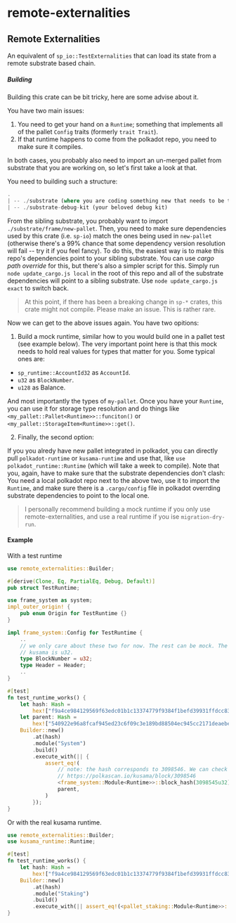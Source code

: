 # remote-externalities

## Remote Externalities

An equivalent of `sp_io::TestExternalities` that can load its state from a remote substrate
based chain.

##### Building

Building this crate can be bit tricky, here are some advise about it.

You have two main issues:

1. You need to get your hand on a `Runtime`; something that implements all of the pallet
   `Config` traits (formerly `trait Trait`).
2. If that runtime happens to come from the polkadot repo, you need to make sure it compiles.

In both cases, you probably also need to import an un-merged pallet from substrate that you are
working on, so let's first take a look at that.

You need to building such a structure:

```rust
.
| -- ./substrate (where you are coding something new that needs to be tested)
| -- ./substrate-debug-kit (your beloved debug kit)
```

From the sibling substrate, you probably want to import `./substrate/frame/new-pallet`. Then,
you need to make sure dependencies used by this crate (i.e. `sp-io`) match the ones being used
in `new-pallet` (otherwise there's a 99% chance that some dependency version resolution will
fail -- try it if you feel fancy). To do this, the easiest way is to make this repo's
dependencies point to your sibling substrate. You can use _cargo path override_ for this, but
there's also a simpler script for this. Simply run `node update_cargo.js local` in the root of
this repo and all of the substrate dependencies will point to a sibling substrate. Use `node
update_cargo.js exact` to switch back.

> At this point, if there has been a breaking change in `sp-*` crates, this crate might not
compile. Please make an issue. This is rather rare.

Now we can get to the above issues again. You have two opitions:

1. Build a mock runtime, similar how to you would build one in a pallet test (see example
   below). The very important point here is that this mock needs to hold real values for types
   that matter for you. Some typical ones are:

- `sp_runtime::AccountId32` as `AccountId`.
- `u32` as `BlockNumber`.
- `u128` as Balance.

And most importantly the types of `my-pallet`. Once you have your `Runtime`, you can use it for
storage type resolution and do things like `<my_pallet::Pallet<Runtime>>::funciton()` or
`<my_pallet::StorageItem<Runtime>>::get()`.

2. Finally, the second option:

If you you alredy have new pallet integrated in polkadot, you can directly pull
`polkadot-runtime` or `kusama-runtime` and use that, like `use polkadot_runtime::Runtime` (which
will take a week to compile). Note that you, again, have to make sure that the substrate
dependencies don't clash: You need a local polkadot repo next to the above two, use it to import
the `Runtime`, and make sure there is a `.cargo/config` file in polkadot overrding substrate
dependencies to point to the local one.

> I personally recommend building a mock runtime if you only use remote-externalities, and use a
real runtime if you ise `migration-dry-run`.

#### Example

With a test runtime

```rust
use remote_externalities::Builder;

#[derive(Clone, Eq, PartialEq, Debug, Default)]
pub struct TestRuntime;

use frame_system as system;
impl_outer_origin! {
    pub enum Origin for TestRuntime {}
}

impl frame_system::Config for TestRuntime {
    ..
    // we only care about these two for now. The rest can be mock. The block number type of
    // kusama is u32.
    type BlockNumber = u32;
    type Header = Header;
    ..
}

#[test]
fn test_runtime_works() {
    let hash: Hash =
        hex!["f9a4ce984129569f63edc01b1c13374779f9384f1befd39931ffdcc83acf63a7"].into();
    let parent: Hash =
        hex!["540922e96a8fcaf945ed23c6f09c3e189bd88504ec945cc2171deaebeaf2f37e"].into();
    Builder::new()
        .at(hash)
        .module("System")
        .build()
        .execute_with(|| {
            assert_eq!(
                // note: the hash corresponds to 3098546. We can check only the parent.
                // https://polkascan.io/kusama/block/3098546
                <frame_system::Module<Runtime>>::block_hash(3098545u32),
                parent,
            )
        });
}
```

Or with the real kusama runtime.

```rust
use remote_externalities::Builder;
use kusama_runtime::Runtime;

#[test]
fn test_runtime_works() {
    let hash: Hash =
        hex!["f9a4ce984129569f63edc01b1c13374779f9384f1befd39931ffdcc83acf63a7"].into();
    Builder::new()
        .at(hash)
        .module("Staking")
        .build()
        .execute_with(|| assert_eq!(<pallet_staking::Module<Runtime>>::validator_count(), 400));
}

